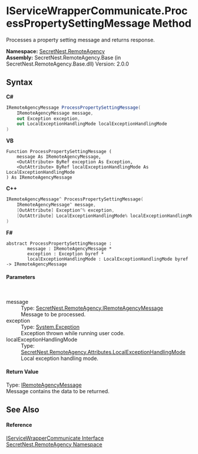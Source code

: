 # IServiceWrapperCommunicate.ProcessPropertySettingMessage Method 
 

Processes a property setting message and returns response.

**Namespace:**&nbsp;<a href="N_SecretNest_RemoteAgency">SecretNest.RemoteAgency</a><br />**Assembly:**&nbsp;SecretNest.RemoteAgency.Base (in SecretNest.RemoteAgency.Base.dll) Version: 2.0.0

## Syntax

**C#**<br />
``` C#
IRemoteAgencyMessage ProcessPropertySettingMessage(
	IRemoteAgencyMessage message,
	out Exception exception,
	out LocalExceptionHandlingMode localExceptionHandlingMode
)
```

**VB**<br />
``` VB
Function ProcessPropertySettingMessage ( 
	message As IRemoteAgencyMessage,
	<OutAttribute> ByRef exception As Exception,
	<OutAttribute> ByRef localExceptionHandlingMode As LocalExceptionHandlingMode
) As IRemoteAgencyMessage
```

**C++**<br />
``` C++
IRemoteAgencyMessage^ ProcessPropertySettingMessage(
	IRemoteAgencyMessage^ message, 
	[OutAttribute] Exception^% exception, 
	[OutAttribute] LocalExceptionHandlingMode% localExceptionHandlingMode
)
```

**F#**<br />
``` F#
abstract ProcessPropertySettingMessage : 
        message : IRemoteAgencyMessage * 
        exception : Exception byref * 
        localExceptionHandlingMode : LocalExceptionHandlingMode byref -> IRemoteAgencyMessage 

```


#### Parameters
&nbsp;<dl><dt>message</dt><dd>Type: <a href="T_SecretNest_RemoteAgency_IRemoteAgencyMessage">SecretNest.RemoteAgency.IRemoteAgencyMessage</a><br />Message to be processed.</dd><dt>exception</dt><dd>Type: <a href="https://docs.microsoft.com/dotnet/api/system.exception" target="_blank">System.Exception</a><br />Exception thrown while running user code.</dd><dt>localExceptionHandlingMode</dt><dd>Type: <a href="T_SecretNest_RemoteAgency_Attributes_LocalExceptionHandlingMode">SecretNest.RemoteAgency.Attributes.LocalExceptionHandlingMode</a><br />Local exception handling mode.</dd></dl>

#### Return Value
Type: <a href="T_SecretNest_RemoteAgency_IRemoteAgencyMessage">IRemoteAgencyMessage</a><br />Message contains the data to be returned.

## See Also


#### Reference
<a href="T_SecretNest_RemoteAgency_IServiceWrapperCommunicate">IServiceWrapperCommunicate Interface</a><br /><a href="N_SecretNest_RemoteAgency">SecretNest.RemoteAgency Namespace</a><br />